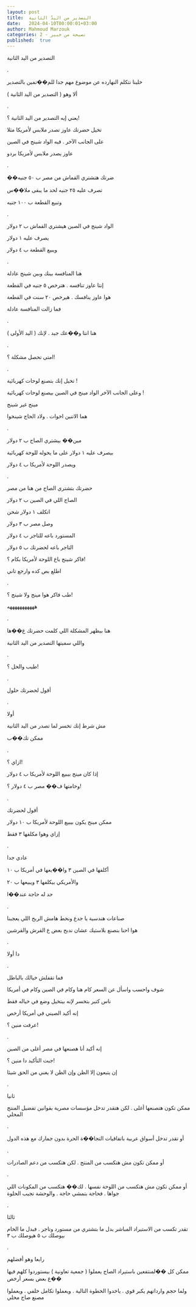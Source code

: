 ```yaml
---
layout: post
title:  التصدير من اليدّ الثانية
date:   2024-04-10T00:00:01+03:00
author: Mahmoud Marzouk
categories: 2 - نصيحة من خبير
published:  true
---
```

التصدير من اليد الثانية

.

خلينا نتكلم النهارده عن موضوع مهم جدا للم��تمين بالتصدير

ألا وهو ( التصدير من اليد الثانية )

.

يعني إيه التصدير من اليد الثانية ؟!

تخيل حضرتك عاوز تصدر ملابس لأمريكا مثلا

على الجانب الآخر . فيه الواد شينج في الصين

عاوز يصدر ملابس لأمريكا بردو

.

��ضرتك هتشتري القماش من مصر ب ٥٠ جنيه

تصرف عليه ٢٥ جنيه لحد ما يبقى ملا��س

وتبيع القطعة ب ١٠٠ جنيه

.

الواد شينج في الصين هيشتري القماش ب ٢ دولار

يصرف عليه ١ دولار

ويبيع القطعة ب ٤ دولار

.

هنا المنافسة بينك وبين شينج عادلة

إنتا عاوز تنافسه . هترخص ٥ جنيه في القطعة

هوا عاوز ينافسك . هيرخص ٢٠ سنت في القطعة

فما زالت المنافسة عادلة

.

هنا انتا و��عك جيد . لإنك ( اليد الأولى )

.

امتى تحصل مشكلة ؟!

.

تخيل إنك بتصنع لوحات كهربائية !

وعلى الجانب الآخر الواد مينج في الصين بيصنع لوحات كهربائية
!

مينج غير شينج

هما الاتنين اخوات . ولاد الحاج شينخوا

.

مين�� بيشتري الصاج ب ٢ دولار

بيصرف عليه ١ دولار على ما يحوله للوحة كهربائية

ويصدر اللوحة لأمريكا ب ٤ دولار

.

حضرتك بتشتري الصاج من هنا من مصر

الصاج اللي في الصين ب ٢ دولار

اتكلف ١ دولار شحن

وصل مصر ب ٣ دولار

المستورد باعه للتاجر ب ٤ دولار

التاجر باعه لحضرتك ب ٥ دولار

فاكر شينج باع اللوحة لأمريكا بكام ؟!

اطلع بص كده وارجع تاني

.

طب فاكر هوا مينج ولا شينج ؟!

هههههههههههه

.

هنا بيظهر المشكلة اللي كلمت حضرتك ع��ها

واللي سميتها التصدير من اليد الثانية

.

طيب والحل ؟!

.

أقول لحضرتك حلول

.

أولا

مش شرط إنك تخسر لما تصدر من اليد الثانية

ممكن تك��ب

.

ازاي ؟!

إذا كان مينج بيبيع اللوحة لأمريكا ب ٤ دولار

وخامتها ف�� مصر ب ٤ دولار ؟!

.

أقول لحضرتك

ممكن مينج يكون بيبيع اللوحة لأمريكا ب ١٠ دولار

إزاي وهوا مكلفها ٣ فقط

.

عادي جدا

أكلفها في الصين ٣ وا��يعها في أمريكا ب ١٠

والأمريكي بيكلفها ٣ ويبيعها ب ٢٠

حد له حاجة عند��ا

.

صناعات هندسية يا جدع ونحط هامش الربح اللي يعجبنا

هوا احنا بنصنع بلاستيك عشان ندبح بعض ع القرش والقرشين

.

دا أولا

.

فما تقفلش خيالك بالباطل

شوف واحسب واسأل عن السعر كام هنا وكام في الصين وكام في
أمريكا

ناس كتير بتخسر لإنه بيتخيل وضع في خياله فقط

إنه أكيد الصيني في أمريكا أرخص

عرفت منين ؟!

.

إنه أكيد أنا هصنعها في مصر أغلى من الصين

جبت التأكيد دا منين ؟!

إن يتبعون إلا الظن وإن الظن لا يغني من الحق شيئا

.

ثانيا

ممكن تكون هتصنعها أغلى . لكن هتقدر تدخل مؤسسات مصرية بقوانين تفضيل
المنتج المحلي

.

أو تقدر تدخل أسواق عربية باتفاقيات التجا��ة الحرة بدون جمارك مع هذه
الدول

.

أو ممكن تكون مش هتكسب من المنتج . لكن هتكسب من دعم الصادرات

.

أو ممكن تكون مش هتكسب من اللوحة نفسها . لك�� هتكسب من المكونات اللي
جواها . فحاجة بتمشي حاجة . والوحشة تجيب الحلوة

.

ثالثا

تقدر تكسب من الاستيراد المباشر بدل ما بتشتري من مستورد وتاجر . فبدل ما
الخام بيوصلك ب ٥ هيوصلك ب ٣

.

رابعا وهو أفضلهم

ممكن كل ��لمنتفعين باستيراد الصاج يعملوا ( جمعية تعاونية ) بيستوردوا
كلهم فيها ��ع بعض بسعر أرخص

ولما حجم وارداتهم يكبر قوي . ياخدوا الخطوة التالية . ويعملوا تكامل خلفي
. ويعملوا مصنع صاج محلي
